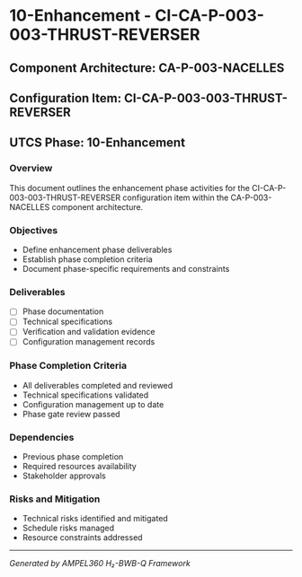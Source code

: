 # 10-Enhancement - CI-CA-P-003-003-THRUST-REVERSER

## Component Architecture: CA-P-003-NACELLES
## Configuration Item: CI-CA-P-003-003-THRUST-REVERSER
## UTCS Phase: 10-Enhancement

### Overview
This document outlines the enhancement phase activities for the CI-CA-P-003-003-THRUST-REVERSER configuration item within the CA-P-003-NACELLES component architecture.

### Objectives
- Define enhancement phase deliverables
- Establish phase completion criteria
- Document phase-specific requirements and constraints

### Deliverables
- [ ] Phase documentation
- [ ] Technical specifications
- [ ] Verification and validation evidence
- [ ] Configuration management records

### Phase Completion Criteria
- All deliverables completed and reviewed
- Technical specifications validated
- Configuration management up to date
- Phase gate review passed

### Dependencies
- Previous phase completion
- Required resources availability
- Stakeholder approvals

### Risks and Mitigation
- Technical risks identified and mitigated
- Schedule risks managed
- Resource constraints addressed

---
*Generated by AMPEL360 H₂-BWB-Q Framework*
